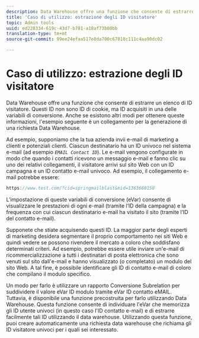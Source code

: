 ```yaml
---
description: Data Warehouse offre una funzione che consente di estrarre un elenco di ID visitatore. Questi ID non sono ID di cookie, ma ID acquisiti in una delle variabili di conversione. Anche se esistono altri modi per ottenere queste informazioni, l'esempio seguente è un collegamento per la generazione di una richiesta Data Warehouse.
title: 'Caso di utilizzo: estrazione degli ID visitatore'
topic: Admin tools
uuid: ed228334-619c-43d7-b781-a18af73b00bb
translation-type: tm+mt
source-git-commit: 99ee24efaa517e8da700c67818c111c4aa90dc02

---
```



# Caso di utilizzo: estrazione degli ID visitatore

Data Warehouse offre una funzione che consente di estrarre un elenco di ID visitatore. Questi ID non sono ID di cookie, ma ID acquisiti in una delle variabili di conversione. Anche se esistono altri modi per ottenere queste informazioni, l'esempio seguente è un collegamento per la generazione di una richiesta Data Warehouse.

Ad esempio, supponiamo che la tua azienda invii e-mail di marketing a clienti e potenziali clienti. Ciascun destinatario ha un ID univoco nel sistema e-mail (ad esempio *`EMAIL Contact ID`*). Le e-mail vengono configurate in modo che quando i contatti ricevono un messaggio e-mail e fanno clic su uno dei relativi collegamenti, il visitatore arrivi sul sito Web con un ID campagna e un ID contatto e-mail univoco. Ad esempio, il collegamento e-mail potrebbe essere:

```js
https://www.test.com/?cid=springmailblast&mid=1363660158
```

L’impostazione di queste variabili di conversione (eVar) consente di visualizzare le prestazioni di ogni e-mail (tramite l’ID della campagna) e la frequenza con cui ciascun destinatario e-mail ha visitato il sito (tramite l’ID del contatto e-mail).

Supponete che stiate acquisendo questi ID. La maggior parte degli esperti di marketing desidera segmentare il proprio comportamento nei siti Web e quindi vedere se possono rivendere il mercato a coloro che soddisfano determinati criteri. Ad esempio, potrebbe essere utile inviare un'e-mail di ricommercializzazione a tutti i destinatari di posta elettronica che sono venuti sul sito dall'e-mail e hanno visualizzato (o completato) un modulo del sito Web. A tal fine, è possibile identificare gli ID di contatto e-mail di coloro che compilano il modulo specifico.

Un modo per farlo è utilizzare un rapporto Conversione Subrelation per suddividere il valore eVar ID modulo tramite eVar ID contatto eMAIL. Tuttavia, è disponibile una funzione precostruita per farlo utilizzando Data Warehouse. Questa funzione consente di individuare l'eVar che memorizza gli ID utente univoci (in questo caso l'ID contatto e-mail) e di estrarre facilmente tali ID utilizzando il data warehouse. Utilizzando questa funzione, puoi creare automaticamente una richiesta data warehouse che richiama gli ID visitatore univoci per i quali sei interessato.

